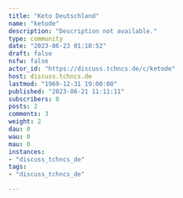 ```yaml
---
title: "Keto Deutschland" 
name: "ketode"
description: "Description not available."
type: community
date: "2023-06-23 01:18:52"
draft: false
nsfw: false
actor_id: "https://discuss.tchncs.de/c/ketode"
host: discuss.tchncs.de
lastmod: "1969-12-31 19:00:00"
published: "2023-06-21 11:11:11"
subscribers: 8
posts: 2
comments: 3
weight: 2
dau: 0
wau: 0
mau: 0
instances:
- "discuss_tchncs_de"
tags: 
- "discuss_tchncs_de"

---
```

